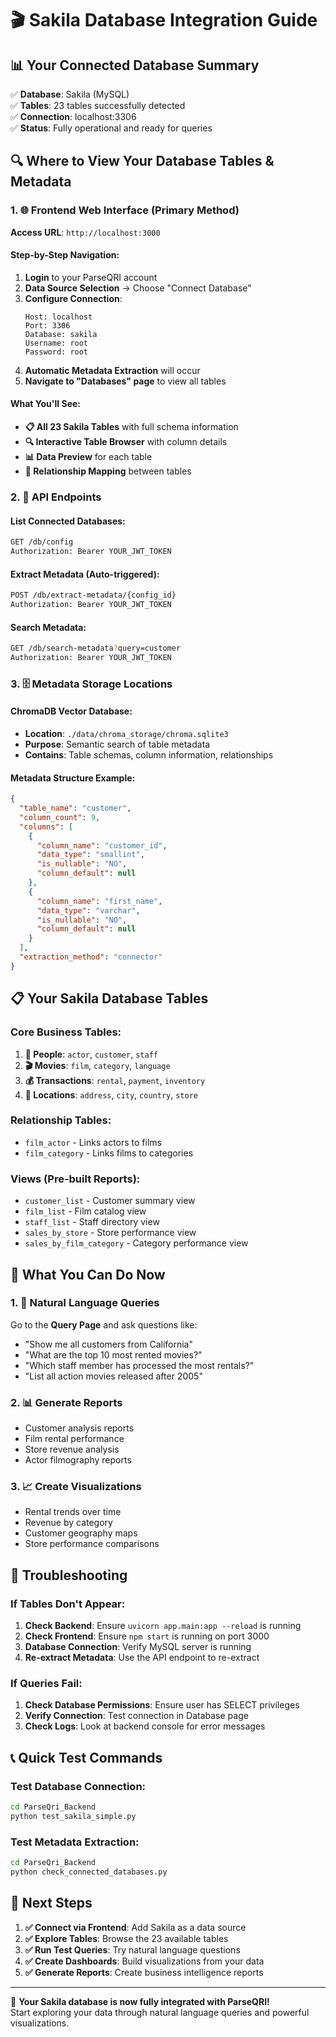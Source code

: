 # 🎬 Sakila Database Integration Guide

## 📊 Your Connected Database Summary

✅ **Database**: Sakila (MySQL)  
✅ **Tables**: 23 tables successfully detected  
✅ **Connection**: localhost:3306  
✅ **Status**: Fully operational and ready for queries  

## 🔍 Where to View Your Database Tables & Metadata

### 1. 🌐 Frontend Web Interface (Primary Method)

**Access URL**: `http://localhost:3000`

#### Step-by-Step Navigation:
1. **Login** to your ParseQRI account
2. **Data Source Selection** → Choose "Connect Database"
3. **Configure Connection**:
   ```
   Host: localhost
   Port: 3306
   Database: sakila
   Username: root
   Password: root
   ```
4. **Automatic Metadata Extraction** will occur
5. **Navigate to "Databases" page** to view all tables

#### What You'll See:
- **📋 All 23 Sakila Tables** with full schema information
- **🔍 Interactive Table Browser** with column details
- **📊 Data Preview** for each table
- **🔗 Relationship Mapping** between tables

### 2. 📡 API Endpoints

#### List Connected Databases:
```bash
GET /db/config
Authorization: Bearer YOUR_JWT_TOKEN
```

#### Extract Metadata (Auto-triggered):
```bash
POST /db/extract-metadata/{config_id}
Authorization: Bearer YOUR_JWT_TOKEN
```

#### Search Metadata:
```bash
GET /db/search-metadata?query=customer
Authorization: Bearer YOUR_JWT_TOKEN
```

### 3. 🗄️ Metadata Storage Locations

#### ChromaDB Vector Database:
- **Location**: `./data/chroma_storage/chroma.sqlite3`
- **Purpose**: Semantic search of table metadata
- **Contains**: Table schemas, column information, relationships

#### Metadata Structure Example:
```json
{
  "table_name": "customer",
  "column_count": 9,
  "columns": [
    {
      "column_name": "customer_id",
      "data_type": "smallint",
      "is_nullable": "NO",
      "column_default": null
    },
    {
      "column_name": "first_name",
      "data_type": "varchar",
      "is_nullable": "NO",
      "column_default": null
    }
  ],
  "extraction_method": "connector"
}
```

## 📋 Your Sakila Database Tables

### Core Business Tables:
1. **👥 People**: `actor`, `customer`, `staff`
2. **🎬 Movies**: `film`, `category`, `language`
3. **💰 Transactions**: `rental`, `payment`, `inventory`
4. **📍 Locations**: `address`, `city`, `country`, `store`

### Relationship Tables:
- `film_actor` - Links actors to films
- `film_category` - Links films to categories

### Views (Pre-built Reports):
- `customer_list` - Customer summary view
- `film_list` - Film catalog view
- `staff_list` - Staff directory view
- `sales_by_store` - Store performance view
- `sales_by_film_category` - Category performance view

## 🚀 What You Can Do Now

### 1. 💬 Natural Language Queries
Go to the **Query Page** and ask questions like:
- "Show me all customers from California"
- "What are the top 10 most rented movies?"
- "Which staff member has processed the most rentals?"
- "List all action movies released after 2005"

### 2. 📊 Generate Reports
- Customer analysis reports
- Film rental performance
- Store revenue analysis
- Actor filmography reports

### 3. 📈 Create Visualizations
- Rental trends over time
- Revenue by category
- Customer geography maps
- Store performance comparisons

## 🔧 Troubleshooting

### If Tables Don't Appear:
1. **Check Backend**: Ensure `uvicorn app.main:app --reload` is running
2. **Check Frontend**: Ensure `npm start` is running on port 3000
3. **Database Connection**: Verify MySQL server is running
4. **Re-extract Metadata**: Use the API endpoint to re-extract

### If Queries Fail:
1. **Check Database Permissions**: Ensure user has SELECT privileges
2. **Verify Connection**: Test connection in Database page
3. **Check Logs**: Look at backend console for error messages

## 📞 Quick Test Commands

### Test Database Connection:
```bash
cd ParseQri_Backend
python test_sakila_simple.py
```

### Test Metadata Extraction:
```bash
cd ParseQri_Backend
python check_connected_databases.py
```

## 🎯 Next Steps

1. **✅ Connect via Frontend**: Add Sakila as a data source
2. **✅ Explore Tables**: Browse the 23 available tables
3. **✅ Run Test Queries**: Try natural language questions
4. **✅ Create Dashboards**: Build visualizations from your data
5. **✅ Generate Reports**: Create business intelligence reports

---

🎉 **Your Sakila database is now fully integrated with ParseQRI!**  
Start exploring your data through natural language queries and powerful visualizations. 